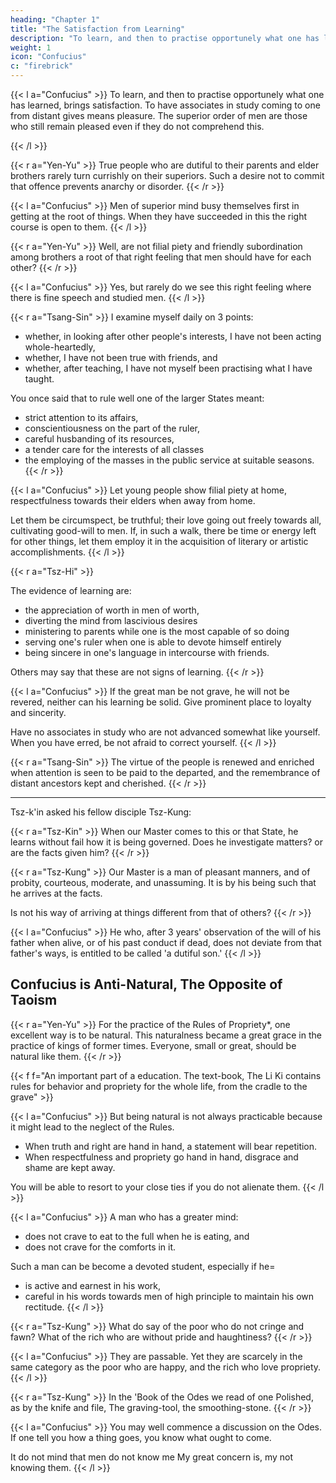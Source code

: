 ```yaml
---
heading: "Chapter 1"
title: "The Satisfaction from Learning"
description: "To learn, and then to practise opportunely what one has learned, brings satisfaction"
weight: 1
icon: "Confucius"
c: "firebrick"
---
```




{{< l a="Confucius" >}}
To learn, and then to practise opportunely what one has learned, brings satisfaction. To have associates in study coming to one from distant gives means pleasure. The superior order of men are those who still remain pleased even if they do not comprehend this.
<!-- And are not those who, while not comprehending all that is said, still remain not unpleased to hear, men of ?" -->
{{< /l >}}


<!-- r a="Scholar Yu" -->
{{< r a="Yen-Yu" >}}
True people who are dutiful to their parents and elder brothers rarely turn currishly on their superiors. Such a desire not to commit that offence prevents anarchy or disorder.
{{< /r >}}

{{< l a="Confucius" >}}
Men of superior mind busy themselves first in getting at the root of things. When they have succeeded in this the right course is open to them.
{{< /l >}}

{{< r a="Yen-Yu" >}}
Well, are not filial piety and friendly subordination among brothers a root of that right feeling that men should have for each other?
{{< /r >}}

{{< l a="Confucius" >}}
Yes, but rarely do we see this right feeling where there is fine speech and studied men.
{{< /l >}}


<!-- r a="Scholar-Tsang" -->
{{< r a="Tsang-Sin" >}}
I examine myself daily on 3 points:
- whether, in looking after other people's interests, I have not been acting whole-heartedly,
- whether, I have not been true with friends, and
- whether, after teaching, I have not myself been practising what I have taught.

You once said that to rule well one of the larger States meant:
- strict attention to its affairs,
- conscientiousness on the part of the ruler,
- careful husbanding of its resources,
- a tender care for the interests of all classes
- the employing of the masses in the public service at suitable seasons.
{{< /r >}}


{{< l a="Confucius" >}}
Let young people show filial piety at home, respectfulness towards their elders when away from home.

Let them be circumspect, be truthful; their love going out freely towards all, cultivating good-will to men.
If, in such a walk, there be time or energy left for other things, let them employ it in the acquisition of literary or artistic accomplishments.
{{< /l >}}


{{< r a="Tsz-Hi" >}}
<!-- Disciple Tsz-hi:  -->
The evidence of learning are:
- the appreciation of worth in men of worth,
- diverting the mind from lascivious desires
- ministering to parents while one is the most capable of so doing
- serving one's ruler when one is able to devote himself entirely
- being sincere in one's language in intercourse with friends.

Others may say that these are not signs of learning.
{{< /r >}}

{{< l a="Confucius" >}}
If the great man be not grave, he will not be revered, neither can his learning be solid. Give prominent place to loyalty and sincerity.

Have no associates in study who are not advanced somewhat like yourself. When you have erred, be not afraid to correct yourself.
{{< /l >}}


{{< r a="Tsang-Sin" >}}
The virtue of the people is renewed and enriched when attention is seen to be paid to the departed, and the remembrance of distant ancestors kept and cherished.
{{< /r >}}

---

Tsz-k'in asked his fellow disciple Tsz-Kung:

{{< r a="Tsz-Kin" >}}
When our Master comes to this or that State, he learns without fail how it is being governed. Does he investigate matters? or are the facts given him?
{{< /r >}}

{{< r a="Tsz-Kung" >}}
Our Master is a man of pleasant manners, and of probity, courteous, moderate, and unassuming. It is by his being such that he arrives at the facts. 

Is not his way of arriving at things different from that of others?
{{< /r >}}

{{< l a="Confucius" >}}
He who, after 3 years' observation of the will of his father when alive, or of his past conduct if dead, does not deviate from that father's ways, is entitled to be called 'a dutiful son.'
{{< /l >}}


## Confucius is Anti-Natural, The Opposite of Taoism

{{< r a="Yen-Yu" >}}
For the practice of the Rules of Propriety*, one excellent way is to be natural. This naturalness became a great grace in the practice of kings of former times. Everyone, small or great, should be natural like them.
{{< /r >}}


{{< f f="An important part of a education. The text-book, The Li Ki contains rules for behavior and propriety for the whole life, from the cradle to the grave" >}}


{{< l a="Confucius" >}}
But being natural is not always practicable because it might lead to the neglect of the Rules. 

<!-- It is not so in the case of a person who does things naturally, knowing that he should act so, and yet who neglects to regulate his acts according to the Rules. -->

- When truth and right are hand in hand, a statement will bear repetition. 
- When respectfulness and propriety go hand in hand, disgrace and shame are kept away. 

You will be able to resort to your close ties if you do not alienate them.
{{< /l >}}


<!-- Remove all occasion for alienating those to whom you are bound by close ties, and you have them still to resort to. -->

{{< l a="Confucius" >}}
A man who has a greater mind: 
- does not crave to eat to the full when he is eating, and
- does not crave for the comforts in it.

Such a man can be become a devoted student, especially if he= 
- is active and earnest in his work,
- careful in his words towards men of high principle to maintain his own rectitude.
{{< /l >}}

{{< r a="Tsz-Kung"  >}}
What do say of the poor who do not cringe and fawn? What of the rich who are without pride and haughtiness?
{{< /r >}}

{{< l a="Confucius" >}}
They are passable. Yet they are scarcely in the same category as the poor who are happy, and the rich who love propriety.
{{< /l >}}

{{< r a="Tsz-Kung"  >}}
In the 'Book of the Odes we read of one Polished, as by the knife and file, The graving-tool, the smoothing-stone.
{{< /r >}}

{{< l a="Confucius" >}}
You may well commence a discussion on the Odes. If one tell you how a thing goes, you know what ought to come.

It do not mind that men do not know me
My great concern is, my not knowing them.
{{< /l >}}
